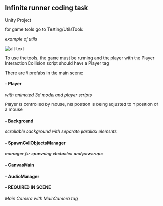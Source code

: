 ## Infinite runner coding task
Unity Project

for game tools go to Testing/UtilsTools

*example of utils*

![alt text](https://github.com/PiotrCynowski/Infinite_runner_coding_task/blob/master/utilsExample.png?raw=true)

To use the tools, the game must be running and the player with the Player Interaction Collision script should have a Player tag

There are 5 prefabs in the main scene:
#### - Player
*with animated 3d model and player scripts*

Player is controlled by mouse, his position is being adjusted to Y position of a mouse

#### - Background
*scrollable background with separate parallax elements*

#### - SpawnCollObjectsManager
*manager for spawning obstacles and powerups*

#### - CanvasMain

#### - AudioManager

#### - REQUIRED IN SCENE
*Main Camera with MainCamera tag*
